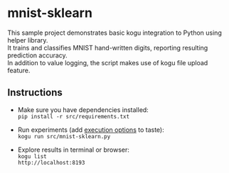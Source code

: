 # mnist-sklearn

This sample project demonstrates basic kogu integration to Python using helper library.  
It trains and classifies MNIST hand-written digits, reporting resulting prediction accuracy.  
In addition to value logging, the script makes use of kogu file upload feature.  

## Instructions

* Make sure you have dependencies installed:  
  `pip install -r src/requirements.txt`  

* Run experiments (add [execution options](https://kogu.io/docs/cli.html) to taste):  
  `kogu run src/mnist-sklearn.py`  

* Explore results in terminal or browser:  
  `kogu list`  
  `http://localhost:8193`  
